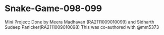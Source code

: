 # Snake-Game-098-099
Mini Project: Done by Meera Madhavan (RA2111009010099) and Sidharth Sudeep Panicker(RA2111009010098) This was co-authored with @mm5373

